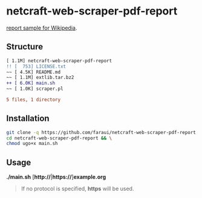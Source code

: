 # netcraft-web-scraper-pdf-report
[report sample for Wikipedia](https://github.com/user-attachments/files/16042150/wikipedia.org.pdf).



## Structure
```diff
[ 1.1M] netcraft-web-scraper-pdf-report
!! [  753] LICENSE.txt
~~ [ 4.5K] README.md
~~ [ 1.1M] extlib.tar.bz2
++ [ 6.0K] main.sh
~~ [ 1.0K] scraper.pl

5 files, 1 directory
```

## Installation
```bash
git clone -q https://github.com/faraui/netcraft-web-scraper-pdf-report.git && \
cd netcraft-web-scraper-pdf-report && \
chmod ugo+x main.sh
```

## Usage
**./main.sh** [**http://**|**https://**]**example.org**
> If no protocol is specified, **https** will be used.

